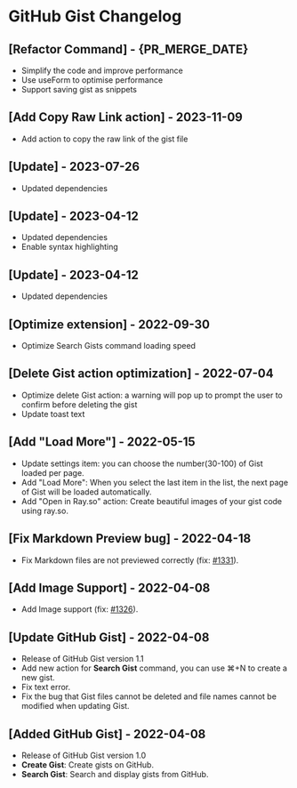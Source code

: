 # GitHub Gist Changelog

## [Refactor Command] - {PR_MERGE_DATE}

- Simplify the code and improve performance
- Use useForm to optimise performance
- Support saving gist as snippets

## [Add Copy Raw Link action] - 2023-11-09

- Add action to copy the raw link of the gist file

## [Update] - 2023-07-26

- Updated dependencies

## [Update] - 2023-04-12

- Updated dependencies
- Enable syntax highlighting

## [Update] - 2023-04-12

- Updated dependencies

## [Optimize extension] - 2022-09-30

- Optimize Search Gists command loading speed

## [Delete Gist action optimization] - 2022-07-04

- Optimize delete Gist action: a warning will pop up to prompt the user to confirm before deleting the gist
- Update toast text

## [Add "Load More"] - 2022-05-15

- Update settings item: you can choose the number(30-100) of Gist loaded per page.
- Add "Load More": When you select the last item in the list, the next page of Gist will be loaded automatically.
- Add "Open in Ray.so" action: Create beautiful images of your gist code using ray.so.

## [Fix Markdown Preview bug] - 2022-04-18

- Fix Markdown files are not previewed correctly (fix: [#1331](https://github.com/raycast/extensions/issues/1331)).

## [Add Image Support] - 2022-04-08

- Add Image support (fix: [#1326](https://github.com/raycast/extensions/issues/1326)).

## [Update GitHub Gist] - 2022-04-08

- Release of GitHub Gist version 1.1
- Add new action for **Search Gist** command, you can use ⌘+N to create a new gist.
- Fix text error.
- Fix the bug that Gist files cannot be deleted and file names cannot be modified when updating Gist.

## [Added GitHub Gist] - 2022-04-08

- Release of GitHub Gist version 1.0
- **Create Gist**: Create gists on GitHub.
- **Search Gist**: Search and display gists from GitHub.
